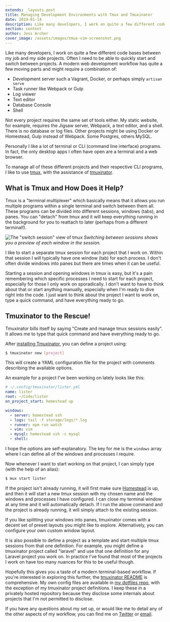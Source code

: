 ```yaml
---
extends: _layouts.post
title: Managing Development Environments with Tmux and Tmuxinator
date: 2019-01-14
description: Like many developers, I work on quite a few different code bases between my job and my side projects. Here I have described how I manage switching between all of the different tools required for each project.
section: content
author: Jess Archer
cover_image: /assets/images/tmux-vim-screenshot.png
---
```


Like many developers, I work on quite a few different code bases between my job
and my side projects. Often I need to be able to quickly start and switch
between projects. A modern web development workflow has quite a few moving
parts and might require a combination of:

* Development server such a Vagrant, Docker, or perhaps simply `artisan serve`
* Task runner like Webpack or Gulp
* Log viewer
* Text editor
* Database Console
* Shell

Not every project requires the same set of tools either. My static website, for
example, requires the Jigsaw server, Webpack, a text editor, and a shell. There
is no database or log files. Other projects might be using Docker or Homestead,
Gulp instead of Webpack. Some Postgres, others MySQL.

Personally I like a lot of terminal or CLI (command line interface) programs. In
fact, the only desktop apps I often have open are a terminal and a web browser.

To manage all of these different projects and their respective CLI programs,
I like to use [tmux](https://github.com/tmux/tmux/wiki), with the assistance of
[tmuxinator](https://github.com/tmuxinator/tmuxinator).

## What is Tmux and How Does it Help?

Tmux is a "terminal multiplexer" which basically means that it allows you run
multiple programs within a single terminal and switch between them all. These
programs can be divided into different sessions, windows (tabs), and panes. You
can "detach" from tmux and it will keep everything running in the background for
you to reattach to later (perhaps from a different terminal!).

![The "switch session" view of tmux](/assets/images/switching-sessions.png)
*Switching between sessions shows you a preview of each window in the session.*

I like to start a separate tmux session for each project that I work on. Within
that session I will typically have one window (tab) for each process. I don't
often divide windows into panes but there are times when it can be useful.

Starting a session and opening windows in tmux is easy, but it's a pain
remembering which specific processes I need to start for each project,
especially for those I only work on sporadically. I don't want to have to think
about that or start anything manually, especially when I'm ready to dive right
into the code. I just want to think about the project I want to work on, type
a quick command, and have everything ready to go.

## Tmuxinator to the Rescue!

Tmuxinator bills itself by saying "Create and manage tmux sessions easily". It
allows me to type that quick command and have everything ready to go.

After [installing
Tmuxinator](https://github.com/tmuxinator/tmuxinator#installation), you can
define a project using:

```sh
$ tmuxinator new [project]
```

This will create a YAML configuration file for the project with comments
describing the available options.

An example for a project I've been working on lately looks like this:

```yml
# ~/.config/tmuxinator/lister.yml
name: lister
root: ~/Code/lister
on_project_start: homestead up

windows:
  - server: homestead ssh
  - logs: tail -f storage/logs/*.log
  - runner: npm run watch
  - vim: vim
  - mysql: homestead ssh -c mysql
  - shell:
```

I hope the options are self-explanatory. The key for me is the `windows` array
where I can define all of the windows and processes I require.

Now whenever I want to start working on that project, I can simply type (with
the help of an alias):

```sh
$ mux start lister
```

If the project isn't already running, it will first make sure
[Homestead](https://laravel.com/docs/5.7/homestead) is up, and then it will start
a new tmux session with my chosen name and the windows and processes I have
configured. I can close my terminal window at any time and it will automatically
detach. If I run the above command and the project is already running, it will
simply attach to the existing session.

If you like splitting your windows into panes, tmuxinator comes with a decent
set of preset layouts you might like to explore. Alternatively, you can
configure your own custom window layout.

It is also possible to define a project as a template and start multiple tmux
sessions from that one definition. For example, you might define a tmuxinator
project called "laravel" and use that one definition for any Laravel project you
work on. In practice I've found that most of the projects I work on have too
many nuances for this to be useful though.

Hopefully this gives you a taste of a modern terminal-based workflow. If you're
interested in exploring this further, the [tmuxinator
README](https://github.com/tmuxinator/tmuxinator/blob/master/README.md) is
comprehensive. My own config files are available in [my dotfiles
repo](https://github.com/jessarcher/dotfiles), with the exception of my
tmuxinator project definitions. I keep these in a privately hosted repository
because they disclose some internals about projects that I'm not permitted to
disclose.

If you have any questions about my set up, or would like me to detail any of the
other aspects of my workflow, you can find me on
[Twitter](https://twitter.com/jessarchercodes) or [email](/contact).
